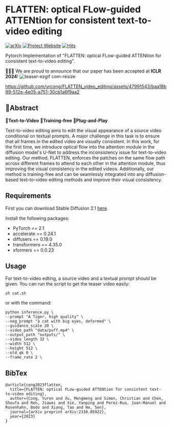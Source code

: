 # FLATTEN: optical FLow-guided ATTENtion for consistent text-to-video editing
[![arXiv](https://img.shields.io/badge/arXiv-2310.05922-b31b1b.svg)](https://arxiv.org/abs/2310.05922)
[![Project Website](https://img.shields.io/badge/Project-Website-orange)](https://flatten-video-editing.github.io/) 
[![Hits](https://hits.seeyoufarm.com/api/count/incr/badge.svg?url=https%3A%2F%2Fgithub.com%2Fyrcong%2Fflatten%2F&count_bg=%2379C83D&title_bg=%23555555&icon=&icon_color=%23E7E7E7&title=visitors&edge_flat=false)](https://hits.seeyoufarm.com)

Pytorch Implementation of "FLATTEN: optical FLow-guided ATTENtion for consistent text-to-video editing".

🎊🎊🎊 We are proud to announce that our paper has been accepted at **ICLR 2024**!
![teaser-ezgif com-resize](https://github.com/yrcong/flatten/assets/47991543/4f92f2bd-e4e9-4710-82b3-6efd36c27f46)

https://github.com/yrcong/FLATTEN_video_editing/assets/47991543/baa18b99-512e-4e05-a751-30cb1a6f9aa2

## 📖Abstract
🚩**Text-to-Video** 🚩**Training-free** 🚩**Plug-and-Play**<br>

Text-to-video editing aims to edit the visual appearance of a source video conditional on textual prompts. A major challenge in this task is to ensure that all frames in the edited video are visually consistent. In this work, for the first time, we introduce optical flow into the attention module in the diffusion model's U-Net to address the inconsistency issue for text-to-video editing. Our method, FLATTEN, enforces the patches on the same flow path across different frames to attend to each other in the attention module, thus improving the visual consistency in the edited videos. Additionally, our method is training-free and can be seamlessly integrated into any diffusion-based text-to-video editing methods and improve their visual consistency.

## Requirements
First you can download Stable Diffusion 2.1 [here](https://huggingface.co/stabilityai/stable-diffusion-2-1-base).

Install the following packages:
- PyTorch == 2.1
- accelerate == 0.24.1
- diffusers == 0.19.0
- transformers == 4.35.0
- xformers == 0.0.23

## Usage
For text-to-video edting, a source video and a textual prompt should be given. You can run the script to get the teaser video easily:
```
sh cat.sh
```
or with the command:
```
python inference.py \
--prompt "A Tiger, high quality" \
--neg_prompt "a cat with big eyes, deformed" \
--guidance_scale 20 \
--video_path "data/puff.mp4" \
--output_path "outputs/" \
--video_length 32 \
--width 512 \
--height 512 \
--old_qk 0 \
--frame_rate 2 \
```

## BibTex
```
@article{cong2023flatten,
  title={FLATTEN: optical FLow-guided ATTENtion for consistent text-to-video editing},
  author={Cong, Yuren and Xu, Mengmeng and Simon, Christian and Chen, Shoufa and Ren, Jiawei and Xie, Yanping and Perez-Rua, Juan-Manuel and Rosenhahn, Bodo and Xiang, Tao and He, Sen},
  journal={arXiv preprint arXiv:2310.05922},
  year={2023}
}
```
